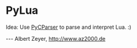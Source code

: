 PyLua
=====

Idea: Use [PyCParser](https://github.com/albertz/PyCParser) to parse and interpret Lua. :)

--- Albert Zeyer, <http://www.az2000.de>
